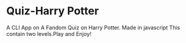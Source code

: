 # Quiz-Harry Potter
   A CLI App on A Fandom Quiz on Harry Potter.
  Made in javascript
  This contain two levels.Play and Enjoy!
